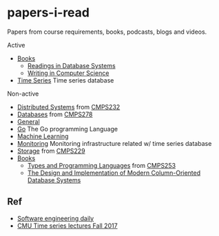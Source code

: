# papers-i-read

Papers from course requirements, books, podcasts, blogs and videos.

Active

- [Books](book)
  - [Readings in Database Systems](book/redbook)
  - [Writing in Computer Science](book/writing-cs)
- [Time Series](ts) Time series database

Non-active

- [Distributed Systems](distributed_systems) from [CMPS232](https://github.com/palvaro/CMPS232-Fall16)
- [Databases](databases) from [CMPS278](https://courses.soe.ucsc.edu/courses/cmps278)
- [General](general)
- [Go](go) The Go programming Language
- [Machine Learning](ml)
- [Monitoring](monitoring) Monitoring infrastructure related w/ time series database
- [Storage](storage) from [CMPS229](https://courses.soe.ucsc.edu/courses/cmps229/)
- [Books](book)
  - [Types and Programming Languages](book/tapl) from [CMPS253](https://courses.soe.ucsc.edu/courses/cmps253)
  - [The Design and Implementation of Modern Column-Oriented Database Systems](book/column-db)

## Ref

- [Software engineering daily](https://softwareengineeringdaily.com/category/podcast/)
- [CMU Time series lectures Fall 2017](http://db.cs.cmu.edu/seminar2017/)
